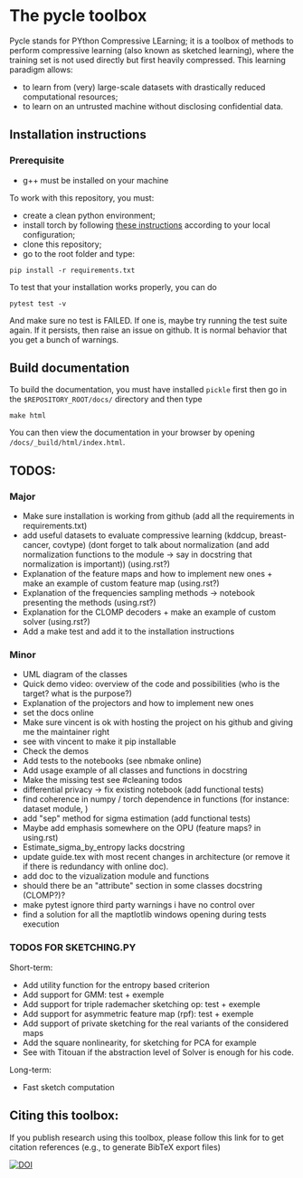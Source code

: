 # The pycle toolbox
Pycle stands for PYthon Compressive LEarning; it is a toolbox of methods to perform compressive learning (also known as sketched learning), where the training set is not used directly but first heavily compressed. This learning paradigm allows:
    
- to learn from (very) large-scale datasets with drastically reduced computational resources;
- to learn on an untrusted machine without disclosing confidential data.

## Installation instructions

### Prerequisite
- g++ must be installed on your machine


To work with this repository, you must:

- create a clean python environment; 
- install torch by following [these instructions](https://pytorch.org/get-started/locally/) according to your local configuration;
- clone this repository;
- go to the root folder and type:

```
pip install -r requirements.txt
```

To test that your installation works properly, you can do

```
pytest test -v
```

And make sure no test is FAILED. If one is, maybe try running the test suite again. If it persists, then raise an issue on github. It is normal behavior that you get a bunch of warnings.

## Build documentation

To build the documentation, you must have installed `pickle` first then go in the `$REPOSITORY_ROOT/docs/` directory and then type

```
make html
```

You can then view the documentation in your browser by opening `/docs/_build/html/index.html`.


## TODOS:

### Major
- Make sure installation is working from github (add all the requirements in requirements.txt)
- add useful datasets to evaluate compressive learning (kddcup, breast-cancer, covtype) (dont forget to talk about normalization (and add normalization functions to the module -> say in docstring that normalization is important)) (using.rst?)
- Explanation of the feature maps and how to implement new ones + make an example of custom feature map (using.rst?)
- Explanation of the frequencies sampling methods -> notebook presenting the methods (using.rst?)
- Explanation for the CLOMP decoders + make an example of custom solver (using.rst?)
- Add a make test and add it to the installation instructions
  
### Minor
- UML diagram of the classes
- Quick demo video: overview of the code and possibilities (who is the target? what is the purpose?)
- Explanation of the projectors and how to implement new ones
- set the docs online
- Make sure vincent is ok with hosting the project on his github and giving me the maintainer right
- see with vincent to make it pip installable
- Check the demos
- Add tests to the notebooks (see nbmake online)
- Add usage example of all classes and functions in docstring
- Make the missing test see #cleaning todos
- differential privacy -> fix existing notebook (add functional tests)
- find coherence in numpy / torch dependence in functions (for instance: dataset module, )
- add "sep" method for sigma estimation (add functional tests)
- Maybe add emphasis somewhere on the OPU (feature maps? in using.rst)
- Estimate_sigma_by_entropy lacks docstring
- update guide.tex with most recent changes in architecture (or  remove it if there is redundancy with online doc).
- add doc to the vizualization module and functions
- should there be an "attribute" section in some classes docstring (CLOMP?)?
- make pytest ignore third party warnings i have no control over
- find a solution for all the maptlotlib windows opening during tests execution

### TODOS FOR SKETCHING.PY

Short-term:
- Add utility function for the entropy based criterion
- Add support for GMM: test + exemple
- Add support for triple rademacher sketching op: test + exemple
- Add support for asymmetric feature map (rpf): test + exemple
- Add support of private sketching for the real variants of the considered maps
- Add the square nonlinearity, for sketching for PCA for example
- See with Titouan if the abstraction level of Solver is enough for his code.

Long-term:
- Fast sketch computation

## Citing this toolbox:
If you publish research using this toolbox, please follow this link for to get citation references (e.g., to generate BibTeX export files)

[![DOI](https://zenodo.org/badge/DOI/10.5281/zenodo.3855114.svg)](https://doi.org/10.5281/zenodo.3855114)

